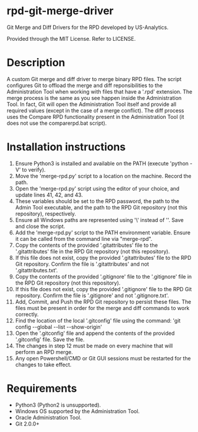 # rpd-git-merge-driver
Git Merge and Diff Drivers for the RPD developed by US-Analytics.

Provided through the MIT License. Refer to LICENSE.

# Description

A custom Git merge and diff driver to merge binary RPD files. The script configures Git to offload the merge and diff reponsibilities to the Administration Tool when working with files that have a '.rpd' extension. The merge process is the same as you see happen inside the Administration Tool. In fact, Git will open the Administration Tool itself and provide all required values (except in the case of a merge conflict). The diff process uses the Compare RPD functionality present in the Administration Tool (it does not use the comparerpd.bat script).

# Installation instructions

1. Ensure Python3 is installed and available on the PATH (execute 'python -V' to verify).
2. Move the 'merge-rpd.py' script to a location on the machine. Record the path.
3. Open the 'merge-rpd.py' script using the editor of your choice, and update lines 41, 42, and 43.
4. These variables should be set to the RPD password, the path to the Admin Tool executable, and the path to the RPD Git repository (not this repository), respectively.
5. Ensure all Windows paths are represented using '\\' instead of '\'. Save and close the script.
6. Add the 'merge-rpd.py' script to the PATH environment variable. Ensure it can be called from the command line via "merge-rpd". 
7. Copy the contents of the provided '.gitattributes' file to the '.gitattributes' file in the RPD Git repository (not this repository).
8. If this file does not exist, copy the provided '.gitattributes' file to the RPD Git repository. Confirm the file is '.gitattributes' and not '.gitattributes.txt'.
9. Copy the contents of the provided '.gitignore' file to the '.gitignore' file in the RPD Git repository (not this repository).
10. If this file does not exist, copy the provided '.gitignore' file to the RPD Git repository. Confirm the file is '.gitignore' and not '.gitignore.txt'.
11. Add, Commit, and Push the RPD Git repository to persist these files. The files must be present in order for the merge and diff commands to work correctly.
12. Find the location of the local '.gitconfig' file using the command: 'git config --global --list --show-origin'
13. Open the '.gitconfig' file and append the contents of the provided '.gitconfig' file. Save the file.
14. The changes in step 12 must be made on every machine that will perform an RPD merge.
15. Any open Powershell/CMD or Git GUI sessions must be restarted for the changes to take effect.


# Requirements

* Python3 (Python2 is unsupported).
* Windows OS supported by the Administration Tool.
* Oracle Administration Tool.
* Git 2.0.0+
